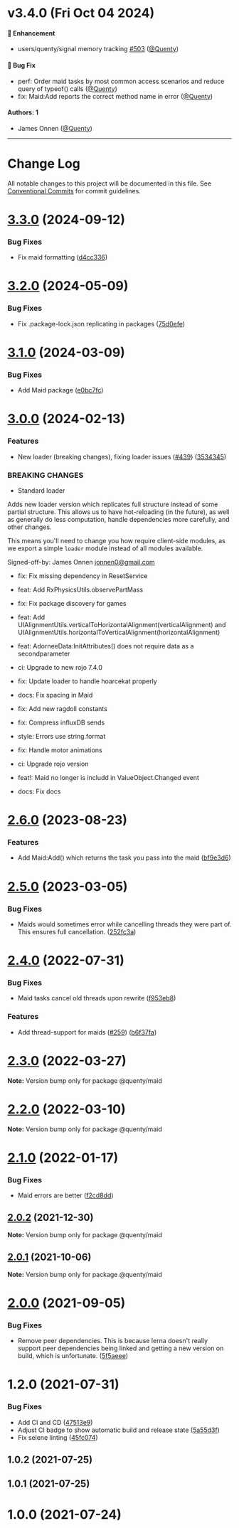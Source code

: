 # v3.4.0 (Fri Oct 04 2024)

#### 🚀 Enhancement

- users/quenty/signal memory tracking [#503](https://github.com/Quenty/NevermoreEngine/pull/503) ([@Quenty](https://github.com/Quenty))

#### 🐛 Bug Fix

- perf: Order maid tasks by most common access scenarios and reduce query of typeof() calls ([@Quenty](https://github.com/Quenty))
- fix: Maid:Add reports the correct method name in error ([@Quenty](https://github.com/Quenty))

#### Authors: 1

- James Onnen ([@Quenty](https://github.com/Quenty))

---

# Change Log

All notable changes to this project will be documented in this file.
See [Conventional Commits](https://conventionalcommits.org) for commit guidelines.

# [3.3.0](https://github.com/Quenty/NevermoreEngine/compare/@quenty/maid@3.2.0...@quenty/maid@3.3.0) (2024-09-12)


### Bug Fixes

* Fix maid formatting ([d4cc336](https://github.com/Quenty/NevermoreEngine/commit/d4cc336f86c82de76670f0e3e1061741b0e9b998))





# [3.2.0](https://github.com/Quenty/NevermoreEngine/compare/@quenty/maid@3.1.0...@quenty/maid@3.2.0) (2024-05-09)


### Bug Fixes

* Fix .package-lock.json replicating in packages ([75d0efe](https://github.com/Quenty/NevermoreEngine/commit/75d0efeef239f221d93352af71a5b3e930ec23c5))





# [3.1.0](https://github.com/Quenty/NevermoreEngine/compare/@quenty/maid@3.0.0...@quenty/maid@3.1.0) (2024-03-09)


### Bug Fixes

* Add Maid package ([e0bc7fc](https://github.com/Quenty/NevermoreEngine/commit/e0bc7fc47e7981b74f404410f14b539cd1191223))





# [3.0.0](https://github.com/Quenty/NevermoreEngine/compare/@quenty/maid@2.6.0...@quenty/maid@3.0.0) (2024-02-13)


### Features

* New loader (breaking changes), fixing loader issues  ([#439](https://github.com/Quenty/NevermoreEngine/issues/439)) ([3534345](https://github.com/Quenty/NevermoreEngine/commit/353434522918812953bd9f13fece73e27a4d034d))


### BREAKING CHANGES

* Standard loader

Adds new loader version which replicates full structure instead of some partial structure. This allows us to have hot-reloading (in the future), as well as generally do less computation, handle dependencies more carefully, and other changes.

This means you'll need to change you how require client-side modules, as we export a simple `loader` module instead of all modules available.

Signed-off-by: James Onnen <jonnen0@gmail.com>

* fix: Fix missing dependency in ResetService

* feat: Add RxPhysicsUtils.observePartMass

* fix: Fix package discovery for games

* feat: Add UIAlignmentUtils.verticalToHorizontalAlignment(verticalAlignment) and UIAlignmentUtils.horizontalToVerticalAlignment(horizontalAlignment)

* feat: AdorneeData:InitAttributes() does not require data as a  secondparameter

* ci: Upgrade to new rojo 7.4.0

* fix: Update loader to handle hoarcekat properly

* docs: Fix spacing in Maid

* fix: Add new ragdoll constants

* fix: Compress influxDB sends

* style: Errors use string.format

* fix: Handle motor animations

* ci: Upgrade rojo version

* feat!: Maid no longer is includd in ValueObject.Changed event

* docs: Fix docs





# [2.6.0](https://github.com/Quenty/NevermoreEngine/compare/@quenty/maid@2.5.0...@quenty/maid@2.6.0) (2023-08-23)


### Features

* Add Maid:Add() which returns the task you pass into the maid ([bf9e3d6](https://github.com/Quenty/NevermoreEngine/commit/bf9e3d66e5c31ec0dafcc1c9e4142d963d309c65))





# [2.5.0](https://github.com/Quenty/NevermoreEngine/compare/@quenty/maid@2.4.0...@quenty/maid@2.5.0) (2023-03-05)


### Bug Fixes

* Maids would sometimes error while cancelling threads they were part of. This ensures full cancellation. ([252fc3a](https://github.com/Quenty/NevermoreEngine/commit/252fc3a5b097dc1a58a998a261b2c28d367839d4))





# [2.4.0](https://github.com/Quenty/NevermoreEngine/compare/@quenty/maid@2.3.0...@quenty/maid@2.4.0) (2022-07-31)


### Bug Fixes

* Maid tasks cancel old threads upon rewrite ([f953eb8](https://github.com/Quenty/NevermoreEngine/commit/f953eb8650073a3da5b551239c87e8d9391bc858))


### Features

* Add thread-support for maids ([#259](https://github.com/Quenty/NevermoreEngine/issues/259)) ([b6f37fa](https://github.com/Quenty/NevermoreEngine/commit/b6f37fa430dad4c6801510335c62691c4b7b6e3c))





# [2.3.0](https://github.com/Quenty/NevermoreEngine/compare/@quenty/maid@2.2.0...@quenty/maid@2.3.0) (2022-03-27)

**Note:** Version bump only for package @quenty/maid





# [2.2.0](https://github.com/Quenty/NevermoreEngine/compare/@quenty/maid@2.1.0...@quenty/maid@2.2.0) (2022-03-10)

**Note:** Version bump only for package @quenty/maid





# [2.1.0](https://github.com/Quenty/NevermoreEngine/compare/@quenty/maid@2.0.2...@quenty/maid@2.1.0) (2022-01-17)


### Bug Fixes

* Maid errors are better ([f2cd8dd](https://github.com/Quenty/NevermoreEngine/commit/f2cd8dd529aacca133b5d1c773cb19479fc581fe))





## [2.0.2](https://github.com/Quenty/NevermoreEngine/compare/@quenty/maid@2.0.1...@quenty/maid@2.0.2) (2021-12-30)

**Note:** Version bump only for package @quenty/maid





## [2.0.1](https://github.com/Quenty/NevermoreEngine/compare/@quenty/maid@2.0.0...@quenty/maid@2.0.1) (2021-10-06)

**Note:** Version bump only for package @quenty/maid





# [2.0.0](https://github.com/Quenty/NevermoreEngine/compare/@quenty/maid@1.2.0...@quenty/maid@2.0.0) (2021-09-05)


### Bug Fixes

* Remove peer dependencies. This is because lerna doesn't really support peer dependencies being linked and getting a new version on build, which is unfortunate. ([5f5aeee](https://github.com/Quenty/NevermoreEngine/commit/5f5aeeea8de9975435309e53679f0ef7064f9dd0))





# 1.2.0 (2021-07-31)


### Bug Fixes

* Add CI and CD ([47513e9](https://github.com/Quenty/NevermoreEngine/commit/47513e9b568162707534af132396dd8756947dd3))
* Adjust CI badge to show automatic build and release state ([5a55d3f](https://github.com/Quenty/NevermoreEngine/commit/5a55d3f19bf8d66a760d67da9b56ed47fab74656))
* Fix selene linting ([45fc074](https://github.com/Quenty/NevermoreEngine/commit/45fc07489ee59127ac6582689f19a0e87c1e5b5a))



## 1.0.2 (2021-07-25)



## 1.0.1 (2021-07-25)



# 1.0.0 (2021-07-24)
